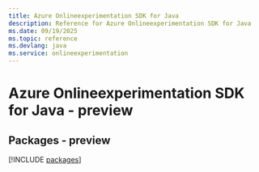 ```yaml
---
title: Azure Onlineexperimentation SDK for Java
description: Reference for Azure Onlineexperimentation SDK for Java
ms.date: 09/19/2025
ms.topic: reference
ms.devlang: java
ms.service: onlineexperimentation
---
```

# Azure Onlineexperimentation SDK for Java - preview
## Packages - preview
[!INCLUDE [packages](onlineexperimentation-index.md)]